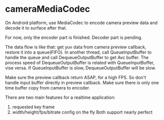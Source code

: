 cameraMediaCodec
================

On Android platform, use MediaCodec to encode camera preview data and decode it to surface after that.


For now, only the encoder part is finished. Decoder part is pending.

The data flow is like that: get yuv data from camera preview callback, restore it into a queue(FIFO). In another thread, call QueueInputBuffer to handle the queue and call DequeueOutputBuffer to get Avc buffer. The process speed of DequeueOutputBuffer is related with QueueInputBuffer, vise versa. If QueueInputBuffer is slow, DequeueOutputBuffer will be slow. 

Make sure the preview callback return ASAP, for a high FPS. So don't handle input buffer directly in preview callback.
Make sure there is only one time buffer copy from camera to encoder. 

There are two main features for a realtime application:
1. requested key frame
2. width/height/fps/bitrate config on the fly
Both support nearly perfect
